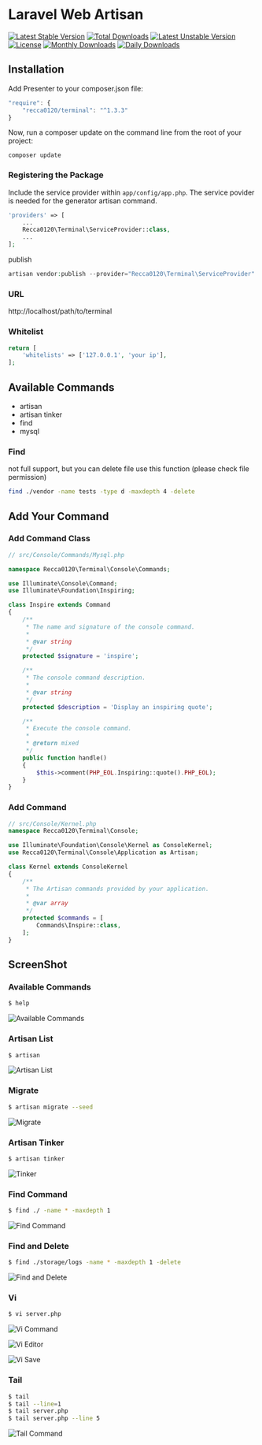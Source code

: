 # Laravel Web Artisan

[![Latest Stable Version](https://poser.pugx.org/recca0120/terminal/v/stable)](https://packagist.org/packages/recca0120/terminal)
[![Total Downloads](https://poser.pugx.org/recca0120/terminal/downloads)](https://packagist.org/packages/recca0120/terminal)
[![Latest Unstable Version](https://poser.pugx.org/recca0120/terminal/v/unstable)](https://packagist.org/packages/recca0120/terminal)
[![License](https://poser.pugx.org/recca0120/terminal/license)](https://packagist.org/packages/recca0120/terminal)
[![Monthly Downloads](https://poser.pugx.org/recca0120/terminal/d/monthly)](https://packagist.org/packages/recca0120/terminal)
[![Daily Downloads](https://poser.pugx.org/recca0120/terminal/d/daily)](https://packagist.org/packages/recca0120/terminal)

## Installation

Add Presenter to your composer.json file:

```js
"require": {
    "recca0120/terminal": "^1.3.3"
}
```
Now, run a composer update on the command line from the root of your project:

```
composer update
```

### Registering the Package

Include the service provider within `app/config/app.php`. The service povider is needed for the generator artisan command.

```php
'providers' => [
    ...
    Recca0120\Terminal\ServiceProvider::class,
    ...
];
```

publish

```php
artisan vendor:publish --provider="Recca0120\Terminal\ServiceProvider"
```


### URL

http://localhost/path/to/terminal

### Whitelist
```php
return [
    'whitelists' => ['127.0.0.1', 'your ip'],
];

```

## Available Commands

*   artisan
*   artisan tinker
*   find
*   mysql

### Find

not full support, but you can delete file use this function (please check file permission)

```bash
find ./vendor -name tests -type d -maxdepth 4 -delete
```

## Add Your Command

### Add Command Class
```php
// src/Console/Commands/Mysql.php

namespace Recca0120\Terminal\Console\Commands;

use Illuminate\Console\Command;
use Illuminate\Foundation\Inspiring;

class Inspire extends Command
{
    /**
     * The name and signature of the console command.
     *
     * @var string
     */
    protected $signature = 'inspire';

    /**
     * The console command description.
     *
     * @var string
     */
    protected $description = 'Display an inspiring quote';

    /**
     * Execute the console command.
     *
     * @return mixed
     */
    public function handle()
    {
        $this->comment(PHP_EOL.Inspiring::quote().PHP_EOL);
    }
}
```

### Add Command
```php
// src/Console/Kernel.php
namespace Recca0120\Terminal\Console;

use Illuminate\Foundation\Console\Kernel as ConsoleKernel;
use Recca0120\Terminal\Console\Application as Artisan;

class Kernel extends ConsoleKernel
{
    /**
     * The Artisan commands provided by your application.
     *
     * @var array
     */
    protected $commands = [
        Commands\Inspire::class,
    ];
}

```
## ScreenShot

### Available Commands
```bash
$ help
```
![Available Commands](https://cdn.rawgit.com/recca0120/terminal/master/screenshots/available-commands.png)

### Artisan List
```bash
$ artisan
```
![Artisan List](https://cdn.rawgit.com/recca0120/terminal/master/screenshots/artisan-list.png)

### Migrate
```bash
$ artisan migrate --seed
```
![Migrate](https://cdn.rawgit.com/recca0120/terminal/master/screenshots/artisan-migrate.png)

### Artisan Tinker
```bash
$ artisan tinker
```
![Tinker](https://cdn.rawgit.com/recca0120/terminal/master/screenshots/artisan-tinker.png)

### Find Command
```bash
$ find ./ -name * -maxdepth 1
```
![Find Command](https://cdn.rawgit.com/recca0120/terminal/master/screenshots/find-command.png)

### Find and Delete
```bash
$ find ./storage/logs -name * -maxdepth 1 -delete
```
![Find and Delete](https://cdn.rawgit.com/recca0120/terminal/master/screenshots/find-and-delete.png)

### Vi
```bash
$ vi server.php
```
![Vi Command](https://cdn.rawgit.com/recca0120/terminal/master/screenshots/vi-command.png)

![Vi Editor](https://cdn.rawgit.com/recca0120/terminal/master/screenshots/vi-editor.png)

![Vi Save](https://cdn.rawgit.com/recca0120/terminal/master/screenshots/vi-save.png)

### Tail
```bash
$ tail
$ tail --line=1
$ tail server.php
$ tail server.php --line 5
```
![Tail Command](https://cdn.rawgit.com/recca0120/terminal/master/screenshots/tail-command.png)
